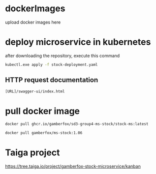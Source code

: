 # dockerImages

upload docker images here

# deploy microservice in kubernetes

after downloading the repository, execute this command
```bash
kubectl.exe apply -f stock-deployment.yaml
```

## HTTP request documentation

```bash
[URL]/swagger-ui/index.html
```

# pull docker image

```bash
docker pull ghcr.io/gamberfox/sd3-group4-ms-stock/stock-ms:latest
```
```bash
docker pull gamberfox/ms-stock:1.06
```


# Taiga project

https://tree.taiga.io/project/gamberfox-stock-microservice/kanban


